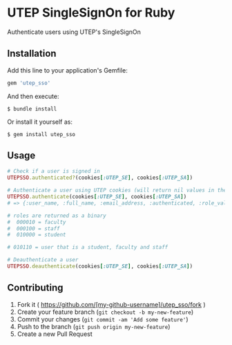 # UTEP SingleSignOn for Ruby

Authenticate users using UTEP's SingleSignOn

## Installation

Add this line to your application's Gemfile:

```ruby
gem 'utep_sso'
```

And then execute:

    $ bundle install

Or install it yourself as:

    $ gem install utep_sso

## Usage

```ruby
# Check if a user is signed in
UTEPSSO.authenticated?(cookies[:UTEP_SE], cookies[:UTEP_SA])

# Authenticate a user using UTEP cookies (will return nil values in the hash for invalid cookies)
UTEPSSO.authenticate(cookies[:UTEP_SE], cookies[:UTEP_SA])
# => {:user_name, :full_name, :email_address, :authenticated, :role_value, :external_user, :@xmlns}

# roles are returned as a binary
#  000010 = faculty
#  000100 = staff
#  010000 = student

# 010110 = user that is a student, faculty and staff 

# Deauthenticate a user
UTEPSSO.deauthenticate(cookies[:UTEP_SE], cookies[:UTEP_SA])

```

## Contributing

1. Fork it ( https://github.com/[my-github-username]/utep_sso/fork )
2. Create your feature branch (`git checkout -b my-new-feature`)
3. Commit your changes (`git commit -am 'Add some feature'`)
4. Push to the branch (`git push origin my-new-feature`)
5. Create a new Pull Request
